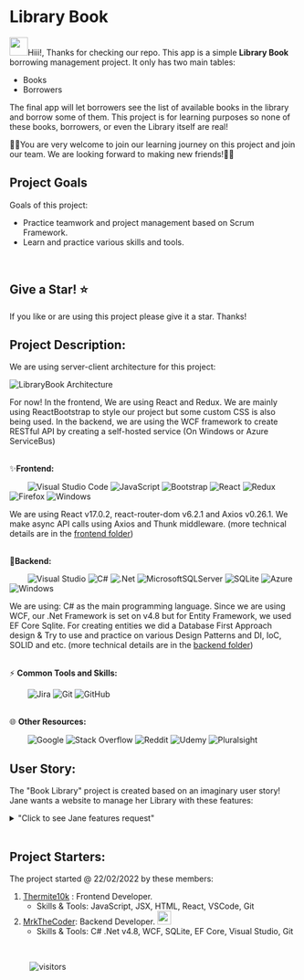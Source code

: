 # Library Book
<img src="https://camo.githubusercontent.com/e8e7b06ecf583bc040eb60e44eb5b8e0ecc5421320a92929ce21522dbc34c891/68747470733a2f2f6d656469612e67697068792e636f6d2f6d656469612f6876524a434c467a6361737252346961377a2f67697068792e676966" width="32" height="32">Hiii!, Thanks for checking our repo. This app is a simple **Library Book** borrowing management project. It only has two main tables:
 - Books
 - Borrowers

The final app will let borrowers see the list of available books in the library and borrow some of them. This project is for learning purposes so none of these books, borrowers, or even the Library itself are real! 

👩‍💻You are very welcome to join our learning journey on this project and join our team. We are looking forward to making new friends!👨‍💻
<br />

## Project Goals
Goals of this project:
 - Practice teamwork and project management based on Scrum Framework.
 - Learn and practice various skills and tools.
<br />

## Give a Star! ⭐
If you like or are using this project please give it a star. Thanks!

## Project Description:
We are using server-client architecture for this project:

![LibraryBook Architecture](https://user-images.githubusercontent.com/25789969/160423261-caa3cb1c-3aaa-4bc4-b945-b9b6aab21bc1.png)

For now! In the frontend, We are using React and Redux.  We are mainly using ReactBootstrap to style our project but some custom CSS is also being used. In the backend, we are using the WCF framework to create RESTful API by creating a self-hosted service (On Windows or Azure ServiceBus)
<br />
<br />

✨**Frontend:**

&nbsp;&nbsp;&nbsp;&nbsp;&nbsp;&nbsp;&nbsp;&nbsp;![Visual Studio Code](https://img.shields.io/badge/Visual%20Studio%20Code-0078d7.svg?style=for-the-badge&logo=visual-studio-code&logoColor=white) ![JavaScript](https://img.shields.io/badge/javascript-%23323330.svg?style=for-the-badge&logo=javascript&logoColor=%23F7DF1E) ![Bootstrap](https://img.shields.io/badge/bootstrap-%23563D7C.svg?style=for-the-badge&logo=bootstrap&logoColor=white) ![React](https://img.shields.io/badge/react-%2320232a.svg?style=for-the-badge&logo=react&logoColor=%2361DAFB) ![Redux](https://img.shields.io/badge/redux-%23593d88.svg?style=for-the-badge&logo=redux&logoColor=white) ![Firefox](https://img.shields.io/badge/Firefox-FF7139?style=for-the-badge&logo=Firefox-Browser&logoColor=white) ![Windows](https://img.shields.io/badge/Windows-0078D6?style=for-the-badge&logo=windows&logoColor=white) 

We are using React v17.0.2, react-router-dom v6.2.1 and Axios v0.26.1. We make async API calls using Axios and Thunk middleware. (more technical details are in the [frontend folder](https://github.com/MrkTheCoder/BookLibrary_WCF_React/tree/master/BookLibrary_Frontend))
<br />
<br />

👻**Backend:**

&nbsp;&nbsp;&nbsp;&nbsp;&nbsp;&nbsp;&nbsp;&nbsp;![Visual Studio](https://img.shields.io/badge/Visual%20Studio-5C2D91.svg?style=for-the-badge&logo=visual-studio&logoColor=white) ![C#](https://img.shields.io/badge/c%23-%23239120.svg?style=for-the-badge&logo=c-sharp&logoColor=white) ![.Net](https://img.shields.io/badge/.NET-5C2D91?style=for-the-badge&logo=.net&logoColor=white) ![MicrosoftSQLServer](https://img.shields.io/badge/Microsoft%20SQL%20Sever-CC2927?style=for-the-badge&logo=microsoft%20sql%20server&logoColor=white) ![SQLite](https://img.shields.io/badge/sqlite-%2307405e.svg?style=for-the-badge&logo=sqlite&logoColor=white) ![Azure](https://img.shields.io/badge/azure-%230072C6.svg?style=for-the-badge&logo=microsoftazure&logoColor=white) ![Windows](https://img.shields.io/badge/Windows-0078D6?style=for-the-badge&logo=windows&logoColor=white) 

We are using: C# as the main programming language. Since we are using WCF, our .Net Framework is set on v4.8 but for Entity Framework, we used EF Core Sqlite. For creating entities we did a Database First Approach design & Try to use and practice on various Design Patterns and DI, IoC, SOLID and etc. (more technical details are in the [backend folder](https://github.com/MrkTheCoder/BookLibrary_WCF_React/tree/master/BookLibrary_Backend)) 
<br />
<br />

⚡ **Common Tools and Skills:**

&nbsp;&nbsp;&nbsp;&nbsp;&nbsp;&nbsp;&nbsp;&nbsp;![Jira](https://img.shields.io/badge/jira-%230A0FFF.svg?style=for-the-badge&logo=jira&logoColor=white) ![Git](https://img.shields.io/badge/git-%23F05033.svg?style=for-the-badge&logo=git&logoColor=white) ![GitHub](https://img.shields.io/badge/github-%23121011.svg?style=for-the-badge&logo=github&logoColor=white)
<br />
<br />

🌐 **Other Resources:**

&nbsp;&nbsp;&nbsp;&nbsp;&nbsp;&nbsp;&nbsp;&nbsp;![Google](https://img.shields.io/badge/google-4285F4?style=for-the-badge&logo=google&logoColor=white) ![Stack Overflow](https://img.shields.io/badge/-Stackoverflow-FE7A16?style=for-the-badge&logo=stack-overflow&logoColor=white) ![Reddit](https://img.shields.io/badge/Reddit-%23FF4500.svg?style=for-the-badge&logo=Reddit&logoColor=white) ![Udemy](https://img.shields.io/badge/Udemy-A435F0?style=for-the-badge&logo=Udemy&logoColor=white) ![Pluralsight](https://img.shields.io/badge/Pluralsight-EE3057?style=for-the-badge&logo=pluralsight&logoColor=white)
<br />

## User Story:
The "Book Library" project is created based on an imaginary user story! Jane wants a website to manage her Library with these features:
<details>
<summary>"Click to see Jane features request"</summary>
 
- Show the list of all library books to site visitors.
- The list of books should have these items in each row:
  - Thumbnail of the book cover at the left and 2 text lines on its right side.
  - Book title in bold font.
  - ISBN code in normal font under it.
  - An icon to indicate if this book is available for borrowing or not.
  - When a user clicks on any book, a new page should open with the big image of the book cover along with other above items and the book description.
- Visitors can search between books based on ISBN/Book titles/Availabilities.
- Visitors can create an account for themselves or sign in.
  - Require user information at the signup process:
    - First/Middle*/Last name.
    - Phone Number.
    - Email address.
  - User after login:
    - Registring a request for borrowing some books and set a date to pick them up. (need approval from the manager)
    - When the user is online, Show a notification about stat changing of her/his borrowing request(s).
    - See the list of previous and currently borrowed books.
    - Notify the user about reaching the due date of the borrowed book(s).
    - Able to set a request to be notified when some books become available for borrowing.
    - It would be nice to send some of these notifications as an email to the user. (and not only show them popup notifications while they are online)
- Manager can have its own account and be abale to:
  - ... (to be continued)
*: optional.
 
</details>

<br />

## Project Starters:

The project started @ 22/02/2022 by these members:
1. [Thermite10k](https://github.com/Thermite10k) : Frontend Developer.
   - Skills & Tools: JavaScript, JSX, HTML, React, VSCode, Git
2. [MrkTheCoder](https://github.com/MrkTheCoder): Backend Developer.  <a href="https://www.linkedin.com/in/mrkthecoder/"><img src="https://raw.githubusercontent.com/peterthehan/peterthehan/master/assets/linkedin.svg" width="24"></a>
   - Skills & Tools: C# .Net v4.8, WCF, SQLite, EF Core, Visual Studio, Git
<br />

 &nbsp;&nbsp;&nbsp;&nbsp;&nbsp;&nbsp;&nbsp;&nbsp; ![visitors](https://visitor-badge.glitch.me/badge?page_id=MrkTheCoder.BookLibrary_WCF_React&left_color=gray&right_color=blue)
